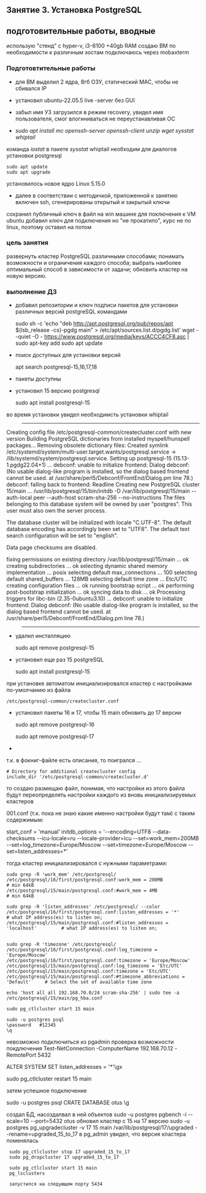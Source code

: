 ## Занятие 3. Установка PostgreSQL

## подготовительные работы, вводные
использую "стенд" с hyper-v, i3-6100 +40gb RAM
создаю ВМ по необходимости
к различным хостам подключаюсь через mobaxterm

### Подготовтительные работы
* для ВМ выделил 2 ядра, 8гб ОЗУ, статический MAC, чтобы не сбивался IP

* установил ubuntu-22.05.5 live -server без GUI

* забыл имя УЗ
загрузился в режим recovery, увидел имя пользователя, смог влогиниваться не переустанавливая ОС

* _sudo apt install mc openssh-server openssh-client unzip wget sysstat whiptail_

команда _iostat_ в пакете _sysstat_
whiptail необходим для диалогов установки postgresql

    sudo apt update
    sudo apt upgrade

установилось новое ядро Linux 5.15.0

* далее в соответствии с методичкой, приложенной к занятию
включен ssh, сгенерированы открытый и закрытый ключи

сохранил публичный ключ в файл на win машине
для поключения к VM ubuntu добавил ключ для подключения 
но "не прокатило", курс не по  linux, поэтому оставил на потом


### цель занятия

развернуть кластер PostgreSQL различными способами;
понимать возможности и ограничения каждого способа;
выбрать наиболее оптимальный способ в зависимости от задачи;
обновить кластер на новую версию.

### выполнение ДЗ


* добавил репозитории и ключ подписи пакетов для установки различных версий postgreSQL командами

   sudo sh -c 'echo "deb http://apt.postgresql.org/pub/repos/apt $(lsb_release -cs)-pgdg main" > /etc/apt/sources.list.d/pgdg.list'
   wget --quiet -O - https://www.postgresql.org/media/keys/ACCC4CF8.asc | sudo apt-key add
   sudo apt update


* поиск доступных для установки версий 

    apt search postgresql-15,16,17,18

 - пакеты доступны

* установил 15 версию postgresql

    sudo apt install postgresql-15

во время установки увидел необходимсть установки whiptail 

>------------------------------

Creating config file /etc/postgresql-common/createcluster.conf with new version
Building PostgreSQL dictionaries from installed myspell/hunspell packages...
Removing obsolete dictionary files:
Created symlink /etc/systemd/system/multi-user.target.wants/postgresql.service → /lib/systemd/system/postgresql.service.
Setting up postgresql-15 (15.13-1.pgdg22.04+1) ...
debconf: unable to initialize frontend: Dialog
debconf: (No usable dialog-like program is installed, so the dialog based frontend cannot be used. at /usr/share/perl5/Debconf/FrontEnd/Dialog.pm line 78.)
debconf: falling back to frontend: Readline
Creating new PostgreSQL cluster 15/main ...
/usr/lib/postgresql/15/bin/initdb -D /var/lib/postgresql/15/main --auth-local peer --auth-host scram-sha-256 --no-instructions
The files belonging to this database system will be owned by user "postgres".
This user must also own the server process.

The database cluster will be initialized with locale "C.UTF-8".
The default database encoding has accordingly been set to "UTF8".
The default text search configuration will be set to "english".

Data page checksums are disabled.

fixing permissions on existing directory /var/lib/postgresql/15/main ... ok
creating subdirectories ... ok
selecting dynamic shared memory implementation ... posix
selecting default max_connections ... 100
selecting default shared_buffers ... 128MB
selecting default time zone ... Etc/UTC
creating configuration files ... ok
running bootstrap script ... ok
performing post-bootstrap initialization ... ok
syncing data to disk ... ok
Processing triggers for libc-bin (2.35-0ubuntu3.10) ...
debconf: unable to initialize frontend: Dialog
debconf: (No usable dialog-like program is installed, so the dialog based frontend cannot be used. at /usr/share/perl5/Debconf/FrontEnd/Dialog.pm line 78.)

>------------------------------

* удалил инсталляцию 
    
    sudo apt remove postgresql-15

* установил еще раз 15 postgreSQL

    sudo apt install postgresql-15

при установке автоматом инициализировался кластер с настройками по-умолчанию из файла

    /etc/postgresql-common/createcluster.conf


* установил пакеты 16 и 17, чтобы 15 main обновить до 17 версии
    
    sudo apt remove postgresql-16
    
    sudo apt remove postgresql-17

*
т.к.  в фокниг-файле есть описания, то поигрался ...

    # Directory for additional createcluster config
    include_dir '/etc/postgresql-common/createcluster.d'

то создаю размещаю файл, понимая, что настройки из этого файла будут переопределять настройки каждого из вновь инициализируемых кластеров

001.conf (т.к. пока не знаю какие именно настройки будут там) с таким содержимым:

start_conf = 'manual'
initdb_options = '--encoding=UTF8 --data-checksums --icu-locale=ru --locale-provider=icu --set=work_mem=200MB --set=log_timezone=Europe/Moscow --set=timezone=Europe/Moscow --set=listen_addresses=*'


тогда кластер инициализировался с нужными параметрами:

    sudo grep -R 'work_mem' /etc/postgresql/ 
    /etc/postgresql/16/first/postgresql.conf:work_mem = 200MB                       # min 64kB
    /etc/postgresql/15/main/postgresql.conf:#work_mem = 4MB                         # min 64kB
 
    sudo grep -R 'listen_addresses' /etc/postgresql/ --color
    /etc/postgresql/16/first/postgresql.conf:listen_addresses = '*'                 # what IP address(es) to listen on;
    /etc/postgresql/15/main/postgresql.conf:#listen_addresses = 'localhost'         # what IP address(es) to listen on;
 
 
    sudo grep -R 'timezone' /etc/postgresql/ 
    /etc/postgresql/16/first/postgresql.conf:log_timezone = 'Europe/Moscow'
    /etc/postgresql/16/first/postgresql.conf:timezone = 'Europe/Moscow'
    /etc/postgresql/15/main/postgresql.conf:log_timezone = 'Etc/UTC'
    /etc/postgresql/15/main/postgresql.conf:timezone = 'Etc/UTC'
    /etc/postgresql/15/main/postgresql.conf:#timezone_abbreviations = 'Default'     # Select the set of available time zone
 
    echo 'host all all 192.168.70.0/24 scram-sha-256' | sudo tee -a   /etc/postgresql/15/main/pg_hba.conf
  
    sudo pg_ctlcluster start 15 main
  
    sudo -u postgres psql
    \password   #12345
    \q
  
  невозможно подключиться из pgadmin
  проверка возможности покдлючения
  Test-NetConnection -ComputerName 192.168.70.12 -RemotePort 5432
  
   ALTER SYSTEM SET listen_addresses = '*'\gx
   
   sudo pg_ctlcluster restart 15 main 
   
   затем успешное подключение
   
   sudo -u postgres psql
   CRATE DATABASE otus \g
   
   
   создал БД, насоздалвал в ней объектов
    sudo -u postgres pgbench -i --scale=10  --port=5432 otus
    обновил кластер с 15 на 17 версию
     sudo -u postgres pg_upgradecluster -v 17 15 main /var/lib/postgresql/17/upgraded --rename=upgraded_15_to_17
     в pg_admin увидел, что версия кластера поменялась
     
     sudo pg_ctlcluster stop 17 upgraded_15_to_17
     sudo pg_dropcluster 17 upgraded_15_to_17
     
     sudo pg_ctlcluster start 15 main 
     pg_lsclusters
     
     запустился на следующем порту 5434
     
     